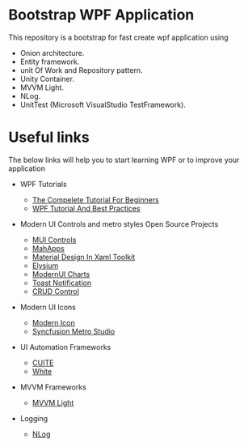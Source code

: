 # Bootstrap WPF Application
This repository is a bootstrap for fast create wpf application using
* Onion architecture.
* Entity framework.
* unit Of Work and Repository pattern.
* Unity Container.
* MVVM Light.
* NLog.
* UnitTest (Microsoft VisualStudio TestFramework).

# Useful links
The below links will help you to start learning WPF or to improve your application
* WPF Tutorials
  * [The Compelete Tutorial For Beginners](http://www.wpf-tutorial.com/)
  * [WPF Tutorial And Best Practices](https://www.wpftutorial.net/)
  
* Modern UI Controls and metro styles Open Source Projects
  * [MUI Controls](https://github.com/firstfloorsoftware/mui)
  * [MahApps](https://github.com/MahApps/MahApps.Metro)
  * [Material Design In Xaml Toolkit](https://github.com/ButchersBoy/MaterialDesignInXamlToolkit)
  * [Elysium](https://github.com/RehanSaeed/Elysium-Extra)
  * [ModernUI Charts](https://archive.codeplex.com/?p=modernuicharts)
  * [Toast Notification](https://github.com/muhammad-magdy/WPFToastNotification)
  * [CRUD Control](https://github.com/GenericCodes/WPFCrudControl)
  
* Modern UI Icons
  * [Modern Icon](http://modernuiicons.com)
  * [Syncfusion Metro Studio](https://www.syncfusion.com/downloads/metrostudio)
  
* UI Automation Frameworks
  * [CUITE](https://github.com/icnocop/cuite)
  * [White](https://github.com/TestStack/White)
 
* MVVM Frameworks
  * [MVVM Light](https://github.com/lbugnion/mvvmlight)

* Logging
  * [NLog](https://github.com/NLog/NLog)
